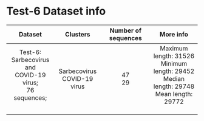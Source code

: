 # Test-6 Dataset info
| Dataset 	| Clusters 	| Number of sequences 	| More info 	|
|:---:	|:---:	|:---:	|:---:	|
| Test-6: <br>Sarbecovirus and <br>COVID-19 virus; <br>76 sequences;<br><br> 	| Sarbecovirus  <br>COVID-19 virus 	| 47 <br>29 	| Maximum length: 31526 <br>Minimum length: 29452 <br>Median length: 29748 <br>Mean length: 29772<br><br> 	|
